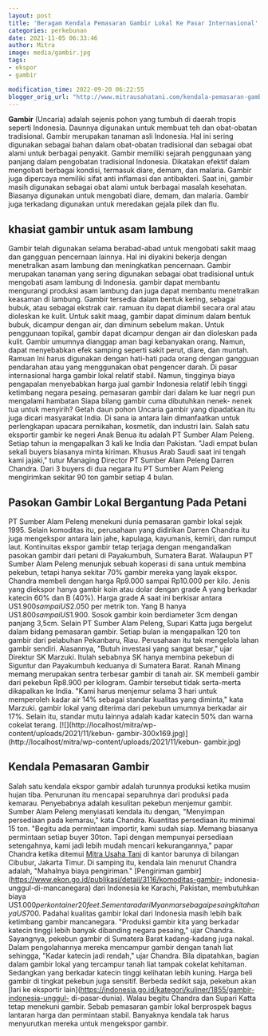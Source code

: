 ```yaml
---
layout: post
title: 'Beragam Kendala Pemasaran Gambir Lokal Ke Pasar Internasional'
categories: perkebunan
date: 2021-11-05 06:33:46
author: Mitra
image: media/gambir.jpg
tags:
- ekspor
- gambir

modification_time: 2022-09-20 06:22:55
blogger_orig_url: "http://www.mitrausahatani.com/kendala-pemasaran-gambir-lokal-ke.html"
---
```


**Gambir** (Uncaria) adalah sejenis pohon yang tumbuh di daerah tropis seperti
Indonesia. Daunnya digunakan untuk membuat teh dan obat-obatan tradisional.
Gambir merupakan tanaman asli Indonesia. Hal ini sering digunakan sebagai
bahan dalam obat-obatan tradisional dan sebagai obat alami untuk berbagai
penyakit. Gambir memiliki sejarah penggunaan yang panjang dalam pengobatan
tradisional Indonesia. Dikatakan efektif dalam mengobati berbagai kondisi,
termasuk diare, demam, dan malaria. Gambir juga dipercaya memiliki sifat anti
inflamasi dan antibakteri. Saat ini, gambir masih digunakan sebagai obat alami
untuk berbagai masalah kesehatan. Biasanya digunakan untuk mengobati diare,
demam, dan malaria. Gambir juga terkadang digunakan untuk meredakan gejala
pilek dan flu.

## khasiat gambir untuk asam lambung

Gambir telah digunakan selama berabad-abad untuk mengobati sakit maag dan
gangguan pencernaan lainnya. Hal ini diyakini bekerja dengan menetralkan asam
lambung dan meningkatkan pencernaan. Gambir merupakan tanaman yang sering
digunakan sebagai obat tradisional untuk mengobati asam lambung di Indonesia.
gambir dapat membantu mengurangi produksi asam lambung dan juga dapat membantu
menetralkan keasaman di lambung. Gambir tersedia dalam bentuk kering, sebagai
bubuk, atau sebagai ekstrak cair. ramuan itu dapat diambil secara oral atau
dioleskan ke kulit. Untuk sakit maag, gambir dapat diminum dalam bentuk bubuk,
dicampur dengan air, dan diminum sebelum makan. Untuk penggunaan topikal,
gambir dapat dicampur dengan air dan dioleskan pada kulit. Gambir umumnya
dianggap aman bagi kebanyakan orang. Namun, dapat menyebabkan efek samping
seperti sakit perut, diare, dan muntah. Ramuan Ini harus digunakan dengan
hati-hati pada orang dengan gangguan pendarahan atau yang menggunakan obat
pengencer darah. Di pasar internasional harga gambir lokal relatif stabil.
Namun, tingginya biaya pengapalan menyebabkan harga jual gambir Indonesia
relatif lebih tinggi ketimbang negara pesaing. pemasaran gambir dari dalam ke
luar negri pun mengalami hambatan Siapa bilang gambir cuma dibutuhkan nenek-
nenek tua untuk menyirih? Getah daun pohon Uncaria gambir yang dipadatkan itu
juga dicari masyarakat India. Di sana ia antara lain dimanfaatkan untuk
perlengkapan upacara pernikahan, kosmetik, dan industri lain. Salah satu
eksportir gambir ke negeri Anak Benua itu adalah PT Sumber Alam Peleng. Setiap
tahun ia mengapalkan 3 kali ke India dan Pakistan. "Jadi empat bulan sekali
buyers biasanya minta kiriman. Khusus Arab Saudi saat ini tengah kami jajaki,"
tutur Managing Director PT Sumber Alam Peleng Darren Chandra. Dari 3 buyers di
dua negara itu PT Sumber Alam Peleng mengirimkan sekitar 90 ton gambir setiap
4 bulan.

## Pasokan Gambir Lokal Bergantung Pada Petani

PT Sumber Alam Peleng menekuni dunia pemasaran gambir lokal sejak 1995. Selain
komoditas itu, perusahaan yang didirikan Darren Chandra itu juga mengekspor
antara lain jahe, kapulaga, kayumanis, kemiri, dan rumput laut. Kontinuitas
ekspor gambir tetap terjaga dengan mengandalkan pasokan gambir dari petani di
Payakumbuh, Sumatera Barat. Walaupun PT Sumber Alam Peleng menunjuk sebuah
koperasi di sana untuk membina pekebun, tetapi hanya sekitar 70% gambir mereka
yang layak ekspor. Chandra membeli dengan harga Rp9.000 sampai Rp10.000 per
kilo. Jenis yang diekspor hanya gambir koin atau dolar dengan grade A yang
berkadar katecin 60% dan B (40%). Harga grade A saat ini berkisar antara
US$1.900 sampai US$2.050 per metrik ton. Yang B hanya US$1.800 sampai
US$1.900. Sosok gambir koin berdiameter 3cm dengan panjang 3,5cm. Selain PT
Sumber Alam Peleng, Supari Katta juga bergelut dalam bidang pemasaran gambir.
Setiap bulan ia mengapalkan 120 ton gambir dari pelabuhan Pekanbaru, Riau.
Perusahaan itu tak mengelola lahan gambir sendiri. Alasannya, "Butuh investasi
yang sangat besar," ujar Direktur SK Marzuki. Itulah sebabnya SK hanya membina
pekebun di Siguntur dan Payakumbuh keduanya di Sumatera Barat. Ranah Minang
memang merupakan sentra terbesar gambir di tanah air. SK membeli gambir dari
pekebun Rp8.900 per kilogram. Gambir tersebut tidak serta-merta dikapalkan ke
India. "Kami harus menjemur selama 3 hari untuk memperoleh kadar air 14%
sebagai standar kualitas yang diminta," kata Marzuki. gambir lokal yang
diterima dari pekebun umumnya berkadar air 17%. Selain itu, standar mutu
lainnya adalah kadar katecin 50% dan warna cokelat terang.
[![](http://localhost/mitra/wp-content/uploads/2021/11/kebun-
gambir-300x169.jpg)](http://localhost/mitra/wp-content/uploads/2021/11/kebun-
gambir.jpg)

## Kendala Pemasaran Gambir

Salah satu kendala ekspor gambir adalah turunnya produksi ketika musim hujan
tiba. Penurunan itu mencapai separuhnya dari produksi pada kemarau.
Penyebabnya adalah kesulitan pekebun menjemur gambir. Sumber Alam Peleng
menyiasati kendala itu dengan, "Menyimpan persediaan pada kemarau," kata
Chandra. Kuantitas persediaan itu minimal 15 ton. "Begitu ada permintaan
importir, kami sudah siap. Memang biasanya permintaan setiap buyer 30ton. Tapi
dengan mempunyai persediaan setengahnya, kami jadi lebih mudah mencari
kekurangannya," papar Chandra ketika ditemui [Mitra Usaha
Tani](https://www.mitrausahatani.com/) di kantor barunya di bilangan Cibubur, Jakarta
Timur. Di samping itu, kendala lain menurut Chandra adalah, "Mahalnya biaya
pengiriman." [Pengiriman
gambir](https://www.ekon.go.id/publikasi/detail/3116/komoditas-gambir-
indonesia-unggul-di-mancanegara) dari Indonesia ke Karachi, Pakistan,
membutuhkan biaya US$1.000 per kontainer 20 feet. Sementara dari Myanmar
sebagai pesaing kita hanya US$700. Padahal kualitas gambir lokal dari
Indonesia masih lebih baik ketimbang gambir mancanegara. "Produksi gambir kita
yang berkadar katecin tinggi lebih banyak dibanding negara pesaing," ujar
Chandra. Sayangnya, pekebun gambir di Sumatera Barat kadang-kadang juga nakal.
Dalam pengolahannya mereka mencampur gambir dengan tanah liat sehingga, "Kadar
katecin jadi rendah," ujar Chandra. Bila dipatahkan, bagian dalam gambir lokal
yang tercampur tanah liat tampak cokelat kehitaman. Sedangkan yang berkadar
katecin tinggi kelihatan lebih kuning. Harga beli gambir di tingkat pekebun
juga sensitif. Berbeda sedikit saja, pekebun akan [lari ke eksportir
lain](https://indonesia.go.id/kategori/kuliner/1855/gambir-indonesia-unggul-
di-pasar-dunia). Walau begitu Chandra dan Supari Katta tetap menekuni gambir.
Sebab pemasaran gambir lokal berprospek bagus lantaran harga dan permintaan
stabil. Banyaknya kendala tak harus menyurutkan mereka untuk mengekspor
gambir.


